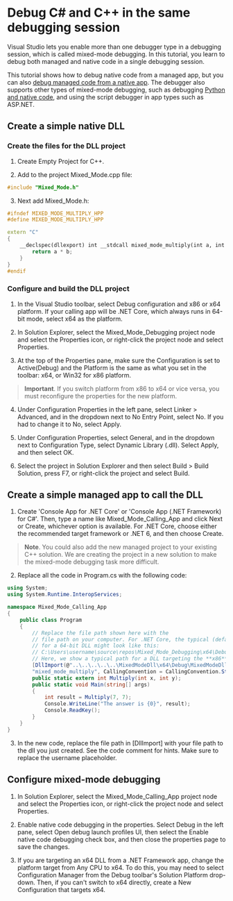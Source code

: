 # Debug C# and C++ in the same debugging session

Visual Studio lets you enable more than one debugger type in a debugging session, which is called mixed-mode debugging. In this tutorial, you learn to debug both managed and native code in a single debugging session.

This tutorial shows how to debug native code from a managed app, but you can also [debug managed code from a native app](https://learn.microsoft.com/en-us/visualstudio/debugger/how-to-debug-in-mixed-mode?view=vs-2022). The debugger also supports other types of mixed-mode debugging, such as debugging [Python and native code](https://learn.microsoft.com/en-us/visualstudio/python/debugging-mixed-mode-c-cpp-python-in-visual-studio?view=vs-2022), and using the script debugger in app types such as ASP.NET.

## Create a simple native DLL

### Create the files for the DLL project

1. Create Empty Project for C++.

2. Add to the project Mixed_Mode.cpp file:

```c++
#include "Mixed_Mode.h"
```

3. Next add Mixed_Mode.h:

```c++
#ifndef MIXED_MODE_MULTIPLY_HPP
#define MIXED_MODE_MULTIPLY_HPP

extern "C"
{
	__declspec(dllexport) int __stdcall mixed_mode_multiply(int a, int b) {
		return a * b;
	}
}
#endif
```

### Configure and build the DLL project

1. In the Visual Studio toolbar, select Debug configuration and x86 or x64 platform. If your calling app will be .NET Core, which always runs in 64-bit mode, select x64 as the platform.

2. In Solution Explorer, select the Mixed_Mode_Debugging project node and select the Properties icon, or right-click the project node and select Properties.

3. At the top of the Properties pane, make sure the Configuration is set to Active(Debug) and the Platform is the same as what you set in the toolbar: x64, or Win32 for x86 platform.
> **Important**. If you switch platform from x86 to x64 or vice versa, you must reconfigure the properties for the new platform.

4. Under Configuration Properties in the left pane, select Linker > Advanced, and in the dropdown next to No Entry Point, select No. If you had to change it to No, select Apply.

5. Under Configuration Properties, select General, and in the dropdown next to Configuration Type, select Dynamic Library (.dll). Select Apply, and then select OK.

6. Select the project in Solution Explorer and then select Build > Build Solution, press F7, or right-click the project and select Build.

## Create a simple managed app to call the DLL

1. Create 'Console App for .NET Core' or 'Console App (.NET Framework) for C#'. Then, type a name like Mixed_Mode_Calling_App and click Next or Create, whichever option is available.
For .NET Core, choose either the recommended target framework or .NET 6, and then choose Create.
> **Note**. You could also add the new managed project to your existing C++ solution. We are creating the project in a new solution to make the mixed-mode debugging task more difficult.

2. Replace all the code in Program.cs with the following code:

```c#
using System;
using System.Runtime.InteropServices;

namespace Mixed_Mode_Calling_App
{
    public class Program
    {
        // Replace the file path shown here with the
        // file path on your computer. For .NET Core, the typical (default) path
        // for a 64-bit DLL might look like this:
        // C:\Users\username\source\repos\Mixed_Mode_Debugging\x64\Debug\Mixed_Mode_Debugging.dll
        // Here, we show a typical path for a DLL targeting the **x86** option.
        [DllImport(@"..\..\..\..\..\MixedModeDll\x64\Debug\MixedModeDll.dll", EntryPoint =
        "mixed_mode_multiply", CallingConvention = CallingConvention.StdCall)]
        public static extern int Multiply(int x, int y);
        public static void Main(string[] args)
        {
            int result = Multiply(7, 7);
            Console.WriteLine("The answer is {0}", result);
            Console.ReadKey();
        }
    }
}
```

3. In the new code, replace the file path in [DllImport] with your file path to the dll you just created. See the code comment for hints. Make sure to replace the username placeholder.

## Configure mixed-mode debugging

1. In Solution Explorer, select the Mixed_Mode_Calling_App project node and select the Properties icon, or right-click the project node and select Properties.

2. Enable native code debugging in the properties.
Select Debug in the left pane, select Open debug launch profiles UI, then select the Enable native code debugging check box, and then close the properties page to save the changes.

3. If you are targeting an x64 DLL from a .NET Framework app, change the platform target from Any CPU to x64. To do this, you may need to select Configuration Manager from the Debug toolbar's Solution Platform drop-down. Then, if you can't switch to x64 directly, create a New Configuration that targets x64.

